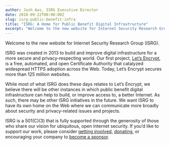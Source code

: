 ```yaml
---
author: Josh Aas, ISRG Executive Director
date: 2018-09-22T00:00:00Z
slug: isrg-public-benefit-infra
title: "ISRG: A Home for Public Benefit Digital Infrastructure"
excerpt: "Welcome to the new website for Internet Security Research Group (ISRG)."
---
```


Welcome to the new website for Internet Security Research Group (ISRG).

ISRG was created in 2013 to build and improve digital infrastructure for a more secure and privacy-respecting world. Our first project, [Let’s Encrypt](https://letsencrypt.org/), is a free, automated, and open Certificate Authority that catalyzed widespread HTTPS adoption across the Web. Today, Let’s Encrypt secures more than 125 million websites.

While most of what ISRG does these days relates to Let’s Encrypt, we believe there will be other instances in which public benefit digital infrastructure can help to build, or improve access to, a better Internet. As such, there may be other ISRG initiatives in the future. We want ISRG to have its own home on the Web where we can communicate more broadly about security and privacy-related issues and projects.

ISRG is a 501(C)(3) that is fully supported through the generosity of those who share our vision for ubiquitous, open Internet security. If you’d like to support our work, please consider [getting involved](/getinvolved/), [donating](/donate/), or encouraging your company to [become a sponsor](/sponsor/).
